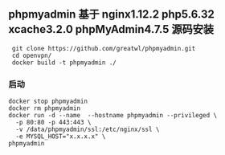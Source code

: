 ## phpmyadmin 基于 nginx1.12.2 php5.6.32 xcache3.2.0 phpMyAdmin4.7.5 源码安装
``` shell
 git clone https://github.com/greatwl/phpmyadmin.git
 cd openvpn/
 docker build -t phpmyadmin ./
```

### 启动
``` shell
docker stop phpmyadmin 
docker rm phpmyadmin 
docker run -d --name  --hostname phpmyadmin --privileged \
  -p 80:80 -p 443:443 \
  -v /data/phpmyadmin/ssl:/etc/nginx/ssl \
  -e MYSQL_HOST="x.x.x.x" \
phpmyadmin
```
